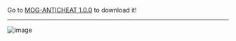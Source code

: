 Go to [MOG-ANTICHEAT 1.0.0](https://hangar.papermc.io/mogdeveloping/MOG-ANTICHEAT) to download it!

---

![image](https://github.com/user-attachments/assets/5b4dad3d-68f7-40a2-8a76-de39a05b6798)
